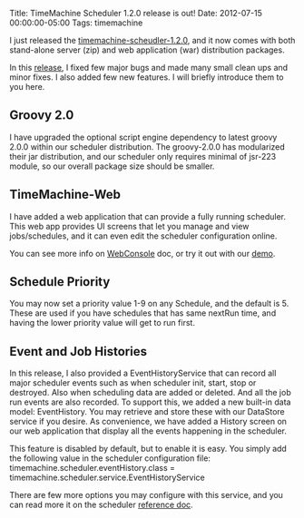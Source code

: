 Title: TimeMachine Scheduler 1.2.0 release is out!
Date: 2012-07-15 00:00:00-05:00
Tags: timemachine



I just released the [timemachine-scheudler-1.2.0](https://bitbucket.org/timemachine/scheduler/downloads), and it now comes with both stand-alone server (zip) and web application (war) distribution packages.

In this [release](https://bitbucket.org/timemachine/scheduler/wiki/ReleaseNotes), I fixed few major bugs and made many small clean ups and minor fixes. I also added few new features. I will briefly introduce them to you here.

## Groovy 2.0

I have upgraded the optional script engine dependency to latest groovy 2.0.0 within our scheduler distribution. The groovy-2.0.0 has modularized their jar distribution, and our scheduler only requires minimal of jsr-223 module, so our overall package size should be smaller.

## TimeMachine-Web

I have added a web application that can provide a fully running scheduler. This web app provides UI screens that let you manage and view jobs/schedules, and it can even edit the scheduler configuration online.

You can see more info on [WebConsole](https://bitbucket.org/timemachine/scheduler/wiki/WebConsole) doc, or try it out with our [demo](http://demos-tmscheduler.rhcloud.com/timemachine-web).

## Schedule Priority

You may now set a priority value 1-9 on any Schedule, and the default is 5. These are used if you have schedules that has same nextRun time, and having the lower priority value will get to run first.

## Event and Job Histories

In this release, I also provided a EventHistoryService that can record all major scheduler events such as when scheduler init, start, stop or destroyed. Also when scheduling data are added or deleted. And all the job run events are also recorded. To support this, we added a new built-in data model: EventHistory. You may retrieve and store these with our DataStore service if you desire. As convenience, we have added a History screen on our web application that display all the events happening in the scheduler.

This feature is disabled by default, but to enable it is easy. You simply add the following value in the scheduler configuration file:
timemachine.scheduler.eventHistory.class = timemachine.scheduler.service.EventHistoryService

There are few more options you may configure with this service, and you can read more it on the scheduler [reference doc](https://bitbucket.org/timemachine/scheduler/wiki/ReferenceManual).


